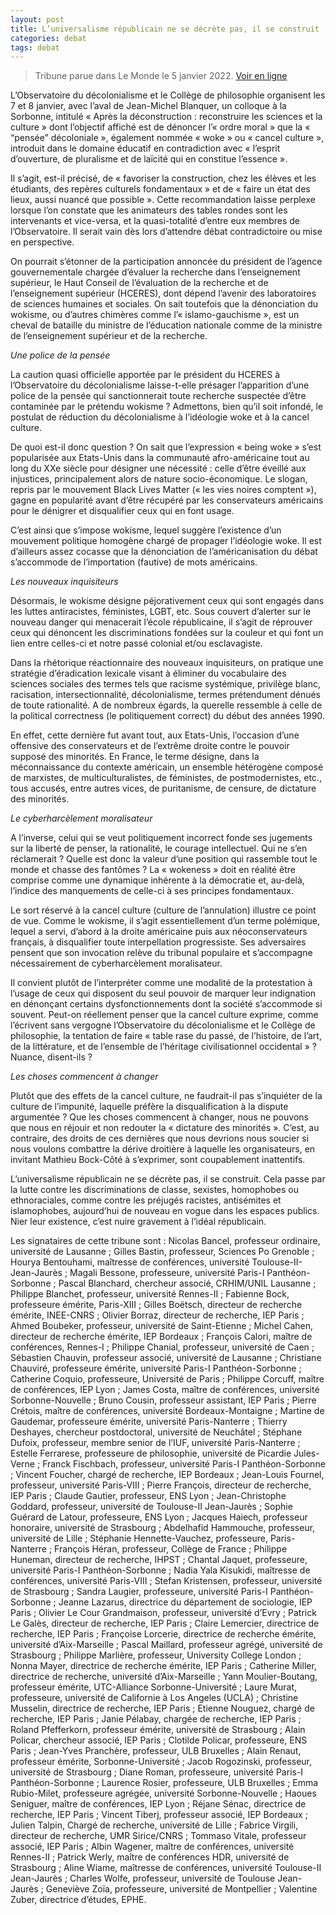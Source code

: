 ```yaml
---
layout: post
title: L’universalisme républicain ne se décrète pas, il se construit
categories: debat
tags: debat
---
```


> Tribune parue dans Le Monde le 5 janvier 2022. [Voir en ligne](https://www.lemonde.fr/idees/article/2022/01/05/universite-l-universalisme-republicain-ne-se-decrete-pas-il-se-construit_6108260_3232.html)

L’Observatoire du décolonialisme et le Collège de philosophie organisent les 7 et 8 janvier, avec l’aval de Jean-Michel Blanquer, un colloque à la Sorbonne, intitulé « Après la déconstruction : reconstruire les sciences et la culture » dont l’objectif affiché est de dénoncer l’« ordre moral » que la « “pensée” décoloniale », également nommée « woke » ou « cancel culture », introduit dans le domaine éducatif en contradiction avec « l’esprit d’ouverture, de pluralisme et de laïcité qui en constitue l’essence ».

Il s’agit, est-il précisé, de « favoriser la construction, chez les élèves et les étudiants, des repères culturels fondamentaux » et de « faire un état des lieux, aussi nuancé que possible ». Cette recommandation laisse perplexe lorsque l’on constate que les animateurs des tables rondes sont les intervenants et vice-versa, et la quasi-totalité d’entre eux membres de l’Observatoire. Il serait vain dès lors d’attendre débat contradictoire ou mise en perspective.

On pourrait s’étonner de la participation annoncée du président de l’agence gouvernementale chargée d’évaluer la recherche dans l’enseignement supérieur, le Haut Conseil de l’évaluation de la recherche et de l’enseignement supérieur (HCERES), dont dépend l’avenir des laboratoires de sciences humaines et sociales. On sait toutefois que la dénonciation du wokisme, ou d’autres chimères comme l’« islamo-gauchisme », est un cheval de bataille du ministre de l’éducation nationale comme de la ministre de l’enseignement supérieur et de la recherche.

*Une police de la pensée*

La caution quasi officielle apportée par le président du HCERES à l’Observatoire du décolonialisme laisse-t-elle présager l’apparition d’une police de la pensée qui sanctionnerait toute recherche suspectée d’être contaminée par le prétendu wokisme ? Admettons, bien qu’il soit infondé, le postulat de réduction du décolonialisme à l’idéologie woke et à la cancel culture.

De quoi est-il donc question ? On sait que l’expression « being woke » s’est popularisée aux Etats-Unis dans la communauté afro-américaine tout au long du XXe siècle pour désigner une nécessité : celle d’être éveillé aux injustices, principalement alors de nature socio-économique. Le slogan, repris par le mouvement Black Lives Matter (« les vies noires comptent »), gagne en popularité avant d’être récupéré par les conservateurs américains pour le dénigrer et disqualifier ceux qui en font usage.

C’est ainsi que s’impose wokisme, lequel suggère l’existence d’un mouvement politique homogène chargé de propager l’idéologie woke. Il est d’ailleurs assez cocasse que la dénonciation de l’américanisation du débat s’accommode de l’importation (fautive) de mots américains.

*Les nouveaux inquisiteurs*

Désormais, le wokisme désigne péjorativement ceux qui sont engagés dans les luttes antiracistes, féministes, LGBT, etc. Sous couvert d’alerter sur le nouveau danger qui menacerait l’école républicaine, il s’agit de réprouver ceux qui dénoncent les discriminations fondées sur la couleur et qui font un lien entre celles-ci et notre passé colonial et/ou esclavagiste.

Dans la rhétorique réactionnaire des nouveaux inquisiteurs, on pratique une stratégie d’éradication lexicale visant à éliminer du vocabulaire des sciences sociales des termes tels que racisme systémique, privilège blanc, racisation, intersectionnalité, décolonialisme, termes prétendument dénués de toute rationalité. A de nombreux égards, la querelle ressemble à celle de la political correctness (le politiquement correct) du début des années 1990.

En effet, cette dernière fut avant tout, aux Etats-Unis, l’occasion d’une offensive des conservateurs et de l’extrême droite contre le pouvoir supposé des minorités. En France, le terme désigne, dans la méconnaissance du contexte américain, un ensemble hétérogène composé de marxistes, de multiculturalistes, de féministes, de postmodernistes, etc., tous accusés, entre autres vices, de puritanisme, de censure, de dictature des minorités.

*Le cyberharcèlement moralisateur*

A l’inverse, celui qui se veut politiquement incorrect fonde ses jugements sur la liberté de penser, la rationalité, le courage intellectuel. Qui ne s’en réclamerait ? Quelle est donc la valeur d’une position qui rassemble tout le monde et chasse des fantômes ? La « wokeness » doit en réalité être comprise comme une dynamique inhérente à la démocratie et, au-delà, l’indice des manquements de celle-ci à ses principes fondamentaux.

Le sort réservé à la cancel culture (culture de l’annulation) illustre ce point de vue. Comme le wokisme, il s’agit essentiellement d’un terme polémique, lequel a servi, d’abord à la droite américaine puis aux néoconservateurs français, à disqualifier toute interpellation progressiste. Ses adversaires pensent que son invocation relève du tribunal populaire et s’accompagne nécessairement de cyberharcèlement moralisateur.

Il convient plutôt de l’interpréter comme une modalité de la protestation à l’usage de ceux qui disposent du seul pouvoir de marquer leur indignation en dénonçant certains dysfonctionnements dont la société s’accommode si souvent. Peut-on réellement penser que la cancel culture exprime, comme l’écrivent sans vergogne l’Observatoire du décolonialisme et le Collège de philosophie, la tentation de faire « table rase du passé, de l’histoire, de l’art, de la littérature, et de l’ensemble de l’héritage civilisationnel occidental » ? Nuance, disent-ils ?

*Les choses commencent à changer*

Plutôt que des effets de la cancel culture, ne faudrait-il pas s’inquiéter de la culture de l’impunité, laquelle préfère la disqualification à la dispute argumentée ? Que les choses commencent à changer, nous ne pouvons que nous en réjouir et non redouter la « dictature des minorités ». C’est, au contraire, des droits de ces dernières que nous devrions nous soucier si nous voulons combattre la dérive droitière à laquelle les organisateurs, en invitant Mathieu Bock-Côté à s’exprimer, sont coupablement inattentifs.

L’universalisme républicain ne se décrète pas, il se construit. Cela passe par la lutte contre les discriminations de classe, sexistes, homophobes ou ethnoraciales, comme contre les préjugés racistes, antisémites et islamophobes, aujourd’hui de nouveau en vogue dans les espaces publics. Nier leur existence, c’est nuire gravement à l’idéal républicain.

Les signataires de cette tribune sont : Nicolas Bancel, professeur ordinaire, université de Lausanne ; Gilles Bastin, professeur, Sciences Po Grenoble ; Hourya Bentouhami, maîtresse de conférences, université Toulouse-II-Jean-Jaurès ; Magali Bessone, professeure, université Paris-I Panthéon-Sorbonne ; Pascal Blanchard, chercheur associé, CRHIM/UNIL Lausanne ; Philippe Blanchet, professeur, université Rennes-II ; Fabienne Bock, professeure émérite, Paris-XIII ; Gilles Boëtsch, directeur de recherche émérite, INEE-CNRS ; Olivier Borraz, directeur de recherche, IEP Paris ; Ahmed Boubeker, professeur, université de Saint-Etienne ; Michel Cahen, directeur de recherche émérite, IEP Bordeaux ; François Calori, maître de conférences, Rennes-I ; Philippe Chanial, professeur, université de Caen ; Sébastien Chauvin, professeur associé, université de Lausanne ; Christiane Chauviré, professeure émérite, université Paris-I Panthéon-Sorbonne ; Catherine Coquio, professeure, Université de Paris ; Philippe Corcuff, maître de conférences, IEP Lyon ; James Costa, maître de conférences, université Sorbonne-Nouvelle ; Bruno Cousin, professeur assistant, IEP Paris ; Pierre Crétois, maître de conférences, université Bordeaux-Montaigne ; Martine de Gaudemar, professeure émérite, université Paris-Nanterre ; Thierry Deshayes, chercheur postdoctoral, université de Neuchâtel ; Stéphane Dufoix, professeur, membre senior de l’IUF, université Paris-Nanterre ; Estelle Ferrarese, professeure de philosophie, université de Picardie Jules-Verne ; Franck Fischbach, professeur, université Paris-I Panthéon-Sorbonne ; Vincent Foucher, chargé de recherche, IEP Bordeaux ; Jean-Louis Fournel, professeur, université Paris-VIII ; Pierre François, directeur de recherche, IEP Paris ; Claude Gautier, professeur, ENS Lyon ; Jean-Christophe Goddard, professeur, université de Toulouse-II Jean-Jaurès ; Sophie Guérard de Latour, professeure, ENS Lyon ; Jacques Haiech, professeur honoraire, université de Strasbourg ; Abdelhafid Hammouche, professeur, université de Lille ; Stéphanie Hennette-Vauchez, professeure, Paris-Nanterre ; François Héran, professeur, Collège de France ; Philippe Huneman, directeur de recherche, IHPST ; Chantal Jaquet, professeure, université Paris-I Panthéon-Sorbonne ; Nadia Yala Kisukidi, maîtresse de conférences, université Paris-VIII ; Stefan Kristensen, professeur, université de Strasbourg ; Sandra Laugier, professeure, université Paris-I Panthéon-Sorbonne ; Jeanne Lazarus, directrice du département de sociologie, IEP Paris ; Olivier Le Cour Grandmaison, professeur, université d’Evry ; Patrick Le Galès, directeur de recherche, IEP Paris ; Claire Lemercier, directrice de recherche, IEP Paris ; Françoise Lorcerie, directrice de recherche émérite, université d’Aix-Marseille ; Pascal Maillard, professeur agrégé, université de Strasbourg ; Philippe Marlière, professeur, University College London ; Nonna Mayer, directrice de recherche émérite, IEP Paris ; Catherine Miller, directrice de recherche, université d’Aix-Marseille ; Yann Moulier-Boutang, professeur émérite, UTC-Alliance Sorbonne-Université ; Laure Murat, professeure, université de Californie à Los Angeles (UCLA) ; Christine Musselin, directrice de recherche, IEP Paris ; Etienne Nouguez, chargé de recherche, IEP Paris ; Janie Pélabay, chargée de recherche, IEP Paris ; Roland Pfefferkorn, professeur émérite, université de Strasbourg ; Alain Policar, chercheur associé, IEP Paris ; Clotilde Policar, professeure, ENS Paris ; Jean-Yves Pranchère, professeur, ULB Bruxelles ; Alain Renaut, professeur émérite, Sorbonne-Université ; Jacob Rogozinski, professeur, université de Strasbourg ; Diane Roman, professeure, université Paris-I Panthéon-Sorbonne ; Laurence Rosier, professeure, ULB Bruxelles ; Emma Rubio-Milet, professeure agrégée, université Sorbonne-Nouvelle ; Haoues Seniguer, maître de conférences, IEP Lyon ; Réjane Sénac, directrice de recherche, IEP Paris ; Vincent Tiberj, professeur associé, IEP Bordeaux ; Julien Talpin, Chargé de recherche, université de Lille ; Fabrice Virgili, directeur de recherche, UMR Sirice/CNRS ; Tommaso Vitale, professeur associé, IEP Paris ; Albin Wagener, maître de conférences, université Rennes-II ; Patrick Werly, maître de conférences HDR, université de Strasbourg ; Aline Wiame, maîtresse de conférences, université Toulouse-II Jean-Jaurès ; Charles Wolfe, professeur, université de Toulouse Jean-Jaurès ; Geneviève Zoïa, professeure, université de Montpellier ; Valentine Zuber, directrice d’études, EPHE.
